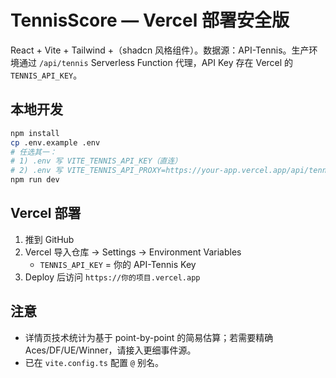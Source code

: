 
# TennisScore — Vercel 部署安全版

React + Vite + Tailwind +（shadcn 风格组件）。数据源：API-Tennis。生产环境通过 `/api/tennis` Serverless Function 代理，API Key 存在 Vercel 的 `TENNIS_API_KEY`。

## 本地开发
```bash
npm install
cp .env.example .env
# 任选其一：
# 1) .env 写 VITE_TENNIS_API_KEY（直连）
# 2) .env 写 VITE_TENNIS_API_PROXY=https://your-app.vercel.app/api/tennis
npm run dev
```

## Vercel 部署
1. 推到 GitHub
2. Vercel 导入仓库 → Settings → Environment Variables
   - `TENNIS_API_KEY` = 你的 API-Tennis Key
3. Deploy 后访问 `https://你的项目.vercel.app`

## 注意
- 详情页技术统计为基于 point-by-point 的简易估算；若需要精确 Aces/DF/UE/Winner，请接入更细事件源。
- 已在 `vite.config.ts` 配置 `@` 别名。
